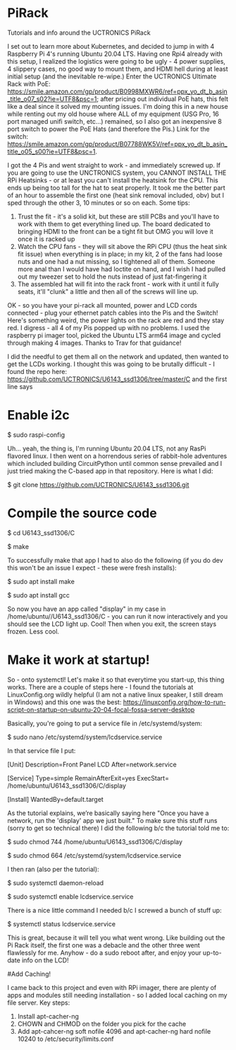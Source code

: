 # PiRack
Tutorials and info around the UCTRONICS PiRack

I set out to learn more about Kubernetes,  and decided to jump in with 4 Raspberry Pi 4's running Ubuntu 20.04 LTS.  Having one Rpi4 already with this setup, I realized the logistics were going to be ugly - 4 power supplies, 4 slippery cases, no good way to mount them, and HDMI hell during at least initial setup (and the inevitable re-wipe.)
Enter the UCTRONICS Ultimate Rack with PoE: https://smile.amazon.com/gp/product/B0998MXWR6/ref=ppx_yo_dt_b_asin_title_o07_s02?ie=UTF8&psc=1; after pricing out individual PoE hats, this felt like a deal since it solved my mounting issues.  I'm doing this in a new house while renting out my old house where ALL of my equipment (USG Pro, 16 port managed unifi switch, etc...) remained, so I also got an inexpensive 8 port switch to power the PoE Hats (and therefore the Pis.)  Link for the switch: https://smile.amazon.com/gp/product/B07788WK5V/ref=ppx_yo_dt_b_asin_title_o05_s00?ie=UTF8&psc=1.

I got the 4 Pis and went straight to work - and immediately screwed up.  If you are going to use the UNCTRONICS system, you CANNOT INSTALL THE RPi Heatsinks - or at least you can't install the heatsink for the CPU.  This ends up being too tall for the hat to seat properly.  It took me the better part of an hour to assemble the first one (heat sink removal included, obv) but I sped through the other 3, 10 minutes or so on each.  Some tips:

  1)	Trust the fit - it's a solid kit, but these are still PCBs and you'll have to work with them to get everything lined up.  The board dedicated to bringing HDMI to the front         can be a tight fit but OMG you will love it once it is racked up
  2)	Watch the CPU fans - they will sit above the RPi CPU (thus the heat sink fit issue) when everything is in place; in my kit, 2 of the fans had loose nuts and one had a nut         missing, so I tightened all of them.  Someone more anal than I would have had loctite on hand, and I wish I had pulled out my tweezer set to hold the nuts instead of just         fat-fingering it
  3)	The assembled hat will fit into the rack front - work with it until it fully seats, it'll "clunk" a little and then all of the screws will line up.

OK - so you have your pi-rack all mounted, power and LCD cords connected - plug your ethernet patch cables into the Pis and the Switch!  Here's something weird, the power lights on the rack are red and they stay red.  I digress - all 4 of my Pis popped up with no problems.  I used the  raspberry pi imager tool, picked the Ubuntu LTS arm64 image and cycled through making 4 images.  Thanks to Trav for that guidance!

I did the needful to get them all on the network and updated, then wanted to get the LCDs working.  I thought this was going to be brutally difficult - I found the repo here: 
https://github.com/UCTRONICS/U6143_ssd1306/tree/master/C and the first line says

# Enable i2c
 $ sudo raspi-config

Uh... yeah, the thing is, I'm running Ubuntu 20.04 LTS, not any RasPi flavored linux.  I then went on a horrendous series of rabbit-hole adventures which included building CircuitPython until common sense prevailed and I just tried making the C-based app in that repository.  Here is what I did: 

 $ git clone https://github.com/UCTRONICS/U6143_ssd1306.git

# Compile the source code
 
 $ cd U6143_ssd1306/C
 
 $ make 

To successfully make that app I had to also do the following (if you do dev this won't be an issue I expect - these were fresh installs):

 $ sudo apt install make
 
 $ sudo apt install gcc

So now you have an app called "display" in my case in /home/ubuntu//U6143_ssd1306/C - you can run it now interactively and you should see the LCD light up.  Cool!  Then when you exit, the screen stays frozen.  Less cool.

# Make it work at startup!
So - onto systemctl!  Let's make it so that everytime you start-up, this thing works.  There are a couple of steps here - I found the tutorials at LinuxConfig.org wildly helpful (I am not a native linux speaker, I still dream in Windows) and this one was the best: https://linuxconfig.org/how-to-run-script-on-startup-on-ubuntu-20-04-focal-fossa-server-desktop 

Basically, you're going to put a service file in /etc/systemd/system:
 
$ sudo nano /etc/systemd/system/lcdservice.service

In that service file I put:

  [Unit]
  Description=Front Panel LCD
  After=network.service
  
  [Service]
  Type=simple
  RemainAfterExit=yes
  ExecStart= /home/ubuntu/U6143_ssd1306/C/display
  
  [Install]
  WantedBy=default.target

As the tutorial explains, we’re basically saying here "Once you have a network, run the 'display' app we just built."  To make sure this stuff runs (sorry to get so technical there) I did the following b/c the tutorial told me to:

$ sudo chmod 744 /home/ubuntu/U6143_ssd1306/C/display

$ sudo chmod 664 /etc/systemd/system/lcdservice.service

I then ran (also per the tutorial):

$ sudo systemctl daemon-reload

$ sudo systemctl enable lcdservice.service

There is a nice little command I needed b/c I screwed a bunch of stuff up:

$ systemctl status lcdservice.service

This is great, because it will tell you what went wrong.  Like building out the Pi Rack itself, the first one was a debacle and the other three went flawlessly for me.
Anyhow - do a sudo reboot after, and enjoy your up-to-date info on the LCD!

#Add Caching!

I came back to this project and even with RPi imager, there are plenty of apps and modules still needing installation - so I added local caching on my file server.
Key steps:
1) Install apt-cacher-ng
2) CHOWN and CHMOD on the folder you pick for the cache
3) Add apt-cahcer-ng soft nofile 4096 and apt-cacher-ng hard nofile 10240 to /etc/security/limits.conf
